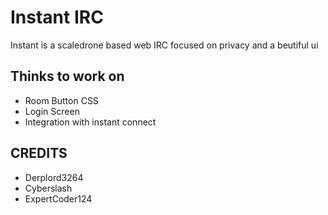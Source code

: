 <h1>Instant IRC</h1>
Instant is a scaledrone based web IRC focused on privacy and a beutiful ui
<h2>Thinks to work on</h2>
<ul>
  <li>Room Button CSS</li>
  <li>Login Screen</li>
  <li>Integration with instant connect</li>
</ul>

<h2>CREDITS</h2>
<ul>
  <li>Derplord3264</li>
  <li>Cyberslash</li>
  <li>ExpertCoder124</li>
</ul>
